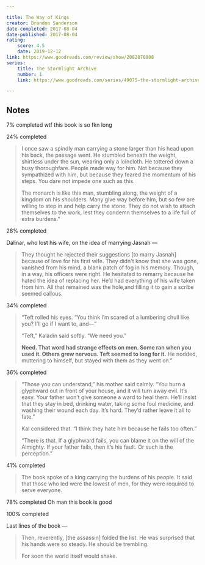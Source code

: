 ```yaml
---

title: The Way of Kings
creator: Brandon Sanderson
date-completed: 2017-08-04
date-published: 2017-08-04
rating:
	score: 4.5
	date: 2019-12-12
link: https://www.goodreads.com/review/show/2082870808
series:
    title: The Stormlight Archive
    number: 1
    link: https://www.goodreads.com/series/49075-the-stormlight-archive

---
```


## Notes

<time datetime="2017-06-11">7% completed</time> wtf this book is so fkn long

<time datetime="">24% completed</time>

> I once saw a spindly man carrying a stone larger than his head upon his back, the passage went. He stumbled beneath the weight, shirtless under the sun, wearing only a loincloth. He tottered down a busy thoroughfare. People made way for him. Not because they sympathized with him, but because they feared the momentum of his steps. You dare not impede one such as this.
> 
> The monarch is like this man, stumbling along, the weight of a kingdom on his shoulders. Many give way before him, but so few are willing to step in and help carry the stone. They do not wish to attach themselves to the work, lest they condemn themselves to a life full of extra burdens."

<time datetime="">28% completed</time>

Dalinar, who lost his wife, on the idea of marrying Jasnah &mdash;

> They thought he rejected their suggestions [to marry Jasnah] because of love for his first wife. They didn't know that she was gone, vanished from his mind, a blank patch of fog in his memory. Though, in a way, his officers were right. He hesitated to remarry because he hated the idea of replacing her.  He’d had everything of his wife taken from him. All that remained was the hole,and filling it to gain a scribe seemed callous.


<time datetime="2017-12-04">34% completed</time>

> “Teft rolled his eyes. “You think I’m scared of a lumbering chull like you? I’ll go if I want to, and—”
> 
> “Teft,” Kaladin said softly. “We need you.”
> 
> **Need. That word had strange effects on men. Some ran when you used it. Others grew nervous. Teft seemed to long for it.** He nodded, muttering to himself, but stayed with them as they went on.”

<time datetime="2017-12-04">36% completed</time>

> “Those you can understand,” his mother said calmly. “You burn a glyphward out in front of your house, and it will turn away evil. It’s easy. Your father won’t give someone a ward to heal them. He’ll insist that they stay in bed, drinking water, taking some foul medicine, and washing their wound each day. It’s hard. They’d rather leave it all to fate.”
> 
> Kal considered that. “I think they hate him because he fails too often.”
> 
> “There is that. If a glyphward fails, you can blame it on the will of the Almighty. If your father fails, then it’s his fault. Or such is the perception.”

<time datetime="2017-12-03">41% completed</time>

> The book spoke of a king carrying the burdens of his people. It said that those who led were the lowest of men, for they were required to serve everyone.

<time datetime="2017-12-03">78% completed</time> Oh man this book is good

<time datetime="2017-12-04">100% completed</time>

Last lines of the book &mdash;

> Then, reverently, [the assassin] folded the list. He was surprised that his hands were so steady. He should be trembling.
> 
> For soon the world itself would shake.
